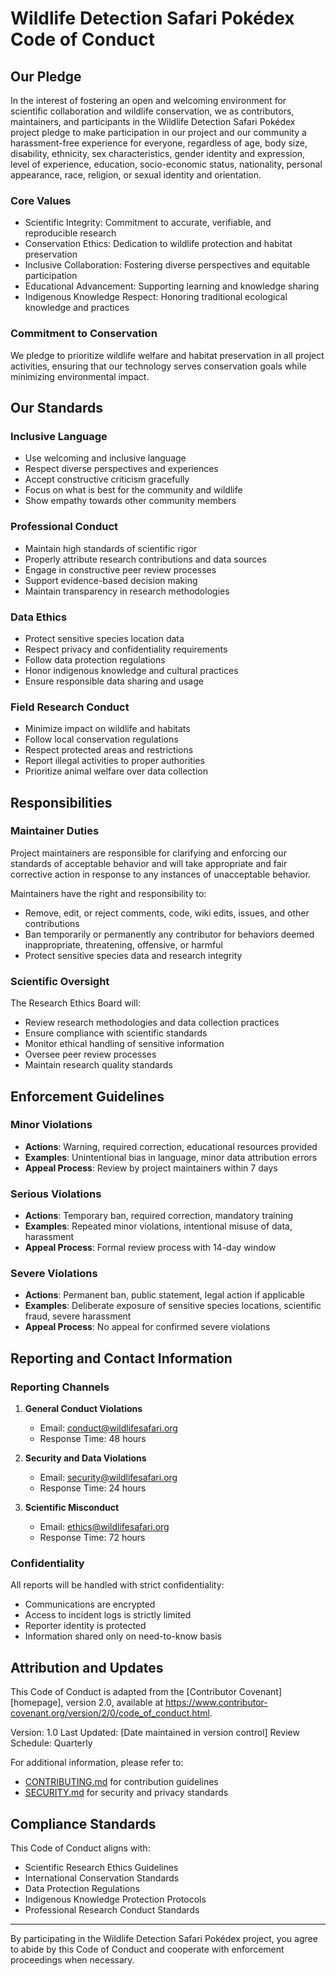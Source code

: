 # Wildlife Detection Safari Pokédex Code of Conduct

## Our Pledge

In the interest of fostering an open and welcoming environment for scientific collaboration and wildlife conservation, we as contributors, maintainers, and participants in the Wildlife Detection Safari Pokédex project pledge to make participation in our project and our community a harassment-free experience for everyone, regardless of age, body size, disability, ethnicity, sex characteristics, gender identity and expression, level of experience, education, socio-economic status, nationality, personal appearance, race, religion, or sexual identity and orientation.

### Core Values
- Scientific Integrity: Commitment to accurate, verifiable, and reproducible research
- Conservation Ethics: Dedication to wildlife protection and habitat preservation
- Inclusive Collaboration: Fostering diverse perspectives and equitable participation
- Educational Advancement: Supporting learning and knowledge sharing
- Indigenous Knowledge Respect: Honoring traditional ecological knowledge and practices

### Commitment to Conservation
We pledge to prioritize wildlife welfare and habitat preservation in all project activities, ensuring that our technology serves conservation goals while minimizing environmental impact.

## Our Standards

### Inclusive Language
- Use welcoming and inclusive language
- Respect diverse perspectives and experiences
- Accept constructive criticism gracefully
- Focus on what is best for the community and wildlife
- Show empathy towards other community members

### Professional Conduct
- Maintain high standards of scientific rigor
- Properly attribute research contributions and data sources
- Engage in constructive peer review processes
- Support evidence-based decision making
- Maintain transparency in research methodologies

### Data Ethics
- Protect sensitive species location data
- Respect privacy and confidentiality requirements
- Follow data protection regulations
- Honor indigenous knowledge and cultural practices
- Ensure responsible data sharing and usage

### Field Research Conduct
- Minimize impact on wildlife and habitats
- Follow local conservation regulations
- Respect protected areas and restrictions
- Report illegal activities to proper authorities
- Prioritize animal welfare over data collection

## Responsibilities

### Maintainer Duties
Project maintainers are responsible for clarifying and enforcing our standards of acceptable behavior and will take appropriate and fair corrective action in response to any instances of unacceptable behavior.

Maintainers have the right and responsibility to:
- Remove, edit, or reject comments, code, wiki edits, issues, and other contributions
- Ban temporarily or permanently any contributor for behaviors deemed inappropriate, threatening, offensive, or harmful
- Protect sensitive species data and research integrity

### Scientific Oversight
The Research Ethics Board will:
- Review research methodologies and data collection practices
- Ensure compliance with scientific standards
- Monitor ethical handling of sensitive information
- Oversee peer review processes
- Maintain research quality standards

## Enforcement Guidelines

### Minor Violations
- **Actions**: Warning, required correction, educational resources provided
- **Examples**: Unintentional bias in language, minor data attribution errors
- **Appeal Process**: Review by project maintainers within 7 days

### Serious Violations
- **Actions**: Temporary ban, required correction, mandatory training
- **Examples**: Repeated minor violations, intentional misuse of data, harassment
- **Appeal Process**: Formal review process with 14-day window

### Severe Violations
- **Actions**: Permanent ban, public statement, legal action if applicable
- **Examples**: Deliberate exposure of sensitive species locations, scientific fraud, severe harassment
- **Appeal Process**: No appeal for confirmed severe violations

## Reporting and Contact Information

### Reporting Channels

1. **General Conduct Violations**
   - Email: conduct@wildlifesafari.org
   - Response Time: 48 hours

2. **Security and Data Violations**
   - Email: security@wildlifesafari.org
   - Response Time: 24 hours

3. **Scientific Misconduct**
   - Email: ethics@wildlifesafari.org
   - Response Time: 72 hours

### Confidentiality

All reports will be handled with strict confidentiality:
- Communications are encrypted
- Access to incident logs is strictly limited
- Reporter identity is protected
- Information shared only on need-to-know basis

## Attribution and Updates

This Code of Conduct is adapted from the [Contributor Covenant][homepage], version 2.0,
available at https://www.contributor-covenant.org/version/2/0/code_of_conduct.html.

Version: 1.0
Last Updated: [Date maintained in version control]
Review Schedule: Quarterly

For additional information, please refer to:
- [CONTRIBUTING.md](CONTRIBUTING.md) for contribution guidelines
- [SECURITY.md](SECURITY.md) for security and privacy standards

## Compliance Standards

This Code of Conduct aligns with:
- Scientific Research Ethics Guidelines
- International Conservation Standards
- Data Protection Regulations
- Indigenous Knowledge Protection Protocols
- Professional Research Conduct Standards

---

By participating in the Wildlife Detection Safari Pokédex project, you agree to abide by this Code of Conduct and cooperate with enforcement proceedings when necessary.